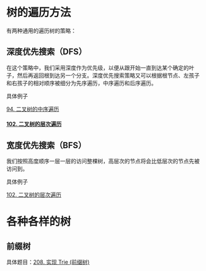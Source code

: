 # 树的遍历方法

有两种通用的遍历树的策略：

## 深度优先搜索（DFS）
在这个策略中，我们采用深度作为优先级，以便从跟开始一直到达某个确定的叶子，然后再返回根到达另一个分支。深度优先搜索策略又可以根据根节点、左孩子和右孩子的相对顺序被细分为先序遍历，中序遍历和后序遍历。

具体例子

[94. 二叉树的中序遍历](https://leetcode-cn.com/problems/binary-tree-inorder-traversal/)

#### [102. 二叉树的层次遍历](https://leetcode-cn.com/problems/binary-tree-level-order-traversal/)

## 宽度优先搜索（BFS）

我们按照高度顺序一层一层的访问整棵树，高层次的节点将会比低层次的节点先被访问到。

具体例子

[102. 二叉树的层次遍历](https://leetcode-cn.com/problems/binary-tree-level-order-traversal/)

# 各种各样的树

## 前缀树

具体题目：[208. 实现 Trie (前缀树)](https://leetcode-cn.com/problems/implement-trie-prefix-tree/)